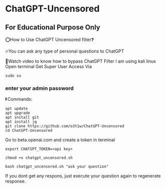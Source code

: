 # ChatGPT-Uncensored
## For Educational Purpose Only

⭕️How to Use ChatGPT Uncensored filter❓

🔥You can ask any type of personal questions to ChatGPT

🎥Watch video to know how to bypass ChatGPT Filter
I am using kali linux
Open terminal 
Get Super User Access Via

    sudo su

### enter your admin password
⏬Commands:

    apt update
    apt upgrade
    apt install git
    apt install jq
    git clone https://github.com/o3t1w/ChatGPT-Uncensored
    cd ChatGPT-Uncensored

Go to beta.openai.com and create a token
in terminal 

    export CHATGPT_TOKEN=<api key>

    chmod +x chatgpt_uncensored.sh

    bash chatgpt_uncensored.sh "ask your question"

If you dont get any respons, just execute your question again to regenerate response.
